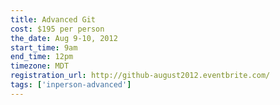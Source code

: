 ```yaml
---
title: Advanced Git
cost: $195 per person
the_date: Aug 9-10, 2012
start_time: 9am
end_time: 12pm
timezone: MDT
registration_url: http://github-august2012.eventbrite.com/
tags: ['inperson-advanced']
---
```

